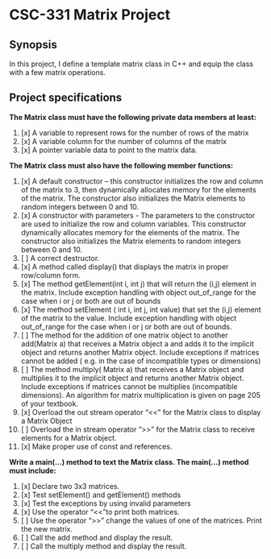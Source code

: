 # CSC-331 Matrix Project

## Synopsis
In this project, I define a template matrix class in C++ and equip the class with a few matrix operations.

## Project specifications
__The Matrix class must have the following private data members at least:__
1. [x] A variable to represent rows for the number of rows of the matrix
2. [x] A variable column for the number of columns of the matrix
3. [x] A pointer variable data to point to the matrix data.

__The Matrix class must also have the following member functions:__
1. [x] A default constructor – this constructor initializes the row and column of the matrix to 3, then dynamically allocates memory for the elements of the matrix. The constructor also initializes the Matrix elements to random integers between 0 and 10.
2. [x] A constructor with parameters - The parameters to the constructor are used to initialize the row and column variables. This constructor dynamically allocates memory for the elements of the matrix. The constructor also initializes the Matrix elements to random integers between 0 and 10.
3. [ ] A correct destructor.
4. [x] A method called display() that displays the matrix in proper row/column form.
5. [x] The method getElement(int i, int j) that will return the (i,j) element in the matrix. Include exception handling with object out_of_range for the case when i or j or both are out of bounds
6. [x] The method setElement ( int i, int j, int value) that set the (i,j) element of the matrix to the value. Include exception handling with object out_of_range for the case when i or j or both are out of bounds.
7. [ ] The method for the addition of one matrix object to another add(Matrix a) that receives a Matrix object a and adds it to the implicit object and returns another Matrix object. Include exceptions if matrices cannot be added ( e.g. in the case of incompatible types or dimensions)
8. [ ] The method multiply( Matrix a) that receives a Matrix object and multiplies it to the implicit object and returns another Matrix object. Include exceptions if matrices cannot be multiplies (incompatible dimensions). An algorithm for matrix multiplication is given on page 205 of your textbook.
9. [x] Overload the out stream operator “<<” for the Matrix class to display a Matrix Object
10. [ ] Overload the in stream operator “>>” for the Matrix class to receive elements for a Matrix object.
11. [x] Make proper use of const and references.

__Write a main(…) method to text the Matrix class. The main(…) method must include:__
1. [x] Declare two 3x3 matrices.
2. [x] Test setElement() and getElement() methods
3. [x] Test the exceptions by using invalid parameters
4. [x] Use the operator “<<”to print both matrices.
5. [ ] Use the operator “>>” change the values of one of the matrices. Print the new matrix.
6. [ ] Call the add method and display the result.
7. [ ] Call the multiply method and display the result.

